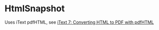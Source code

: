# HtmlSnapshot

Uses iText pdfHTML, see [iText 7: Converting HTML to PDF with pdfHTML](https://developers.itextpdf.com/content/itext-7-converting-html-pdf-pdfhtml)
